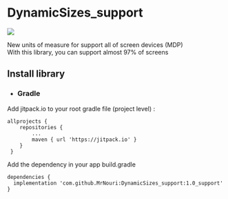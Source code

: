 # DynamicSizes_support

[![](https://jitpack.io/v/MrNouri/DynamicSizes_support.svg)](https://jitpack.io/#MrNouri/DynamicSizes_support)

New units of measure for support all of screen devices (MDP)<br>
With this library, you can support almost 97% of screens

## Install library
* ### Gradle
Add jitpack.io to your root gradle file (project level) :
```
allprojects {
 	repositories {
 		...
 		maven { url 'https://jitpack.io' }
 	}
 }
 ```
 Add the dependency in your app build.gradle
 ```
dependencies {
   implementation 'com.github.MrNouri:DynamicSizes_support:1.0_support'
}
 ```
